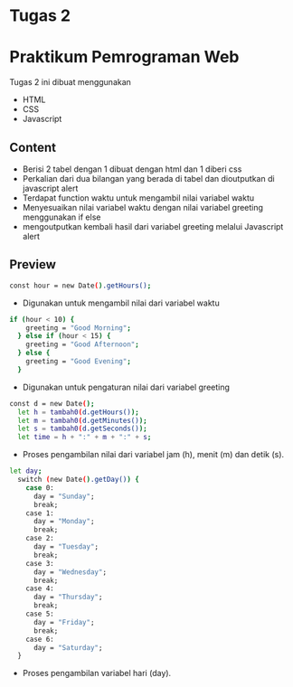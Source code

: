 # Tugas 2
# Praktikum Pemrograman Web

Tugas 2 ini dibuat menggunakan

- HTML
- CSS
- Javascript

## Content

- Berisi 2 tabel dengan 1 dibuat dengan html dan 1 diberi css
- Perkalian dari dua bilangan yang berada di tabel dan dioutputkan di javascript alert 
- Terdapat function waktu untuk mengambil nilai variabel waktu
- Menyesuaikan nilai variabel waktu dengan nilai variabel greeting menggunakan if else
- mengoutputkan kembali hasil dari variabel greeting melalui Javascript alert

## Preview

```sh
const hour = new Date().getHours();
```
- Digunakan untuk mengambil nilai dari variabel waktu

```sh
if (hour < 10) {
    greeting = "Good Morning";
  } else if (hour < 15) {
    greeting = "Good Afternoon";
  } else {
    greeting = "Good Evening";
  }
```
- Digunakan untuk pengaturan nilai dari variabel greeting
```sh
const d = new Date();
  let h = tambah0(d.getHours());
  let m = tambah0(d.getMinutes());
  let s = tambah0(d.getSeconds());
  let time = h + ":" + m + ":" + s;
```
- Proses pengambilan nilai dari variabel jam (h), menit (m) dan detik (s).
```sh
let day;
  switch (new Date().getDay()) {
    case 0:
      day = "Sunday";
      break;
    case 1:
      day = "Monday";
      break;
    case 2:
      day = "Tuesday";
      break;
    case 3:
      day = "Wednesday";
      break;
    case 4:
      day = "Thursday";
      break;
    case 5:
      day = "Friday";
      break;
    case 6:
      day = "Saturday";
  }
```
- Proses pengambilan variabel hari (day). 
